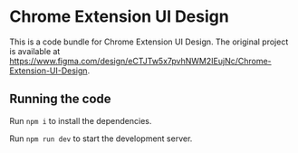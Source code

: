 
  # Chrome Extension UI Design

  This is a code bundle for Chrome Extension UI Design. The original project is available at https://www.figma.com/design/eCTJTw5x7pvhNWM2IEujNc/Chrome-Extension-UI-Design.

  ## Running the code

  Run `npm i` to install the dependencies.

  Run `npm run dev` to start the development server.
  